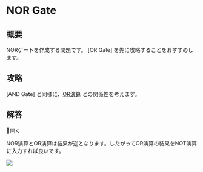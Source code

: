 # NOR Gate

## 概要

NORゲートを作成する問題です。
[OR Gate] を先に攻略することをおすすめします。

## 攻略

[AND Gate] と同様に、[OR演算](#or_gate) との関係性を考えます。

## 解答

<div class="spoiler-controller material-icons">&#xE5CF;開く</div>
<div class="spoiler">

NOR演算とOR演算は結果が逆となります。したがってOR演算の結果をNOT演算に入力すれば良いです。

![](https://gyazo.com/5ce4d0c65f37e46e1da72e08f56a6213.png)

</div>